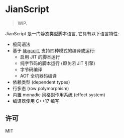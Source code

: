 # JianScript

> WIP.

JianScript 是一门静态类型脚本语言, 它具有以下语言特性:

* 极简语法
* 基于 [libgccjit], 支持四种模式的编译或运行:
    * 启用 JIT 的脚本运行
    * 纯字节码的脚本运行 (即关闭 JIT 引擎)
    * 字节码编译
    * AOT 全机器码编译
* 依赖类型 (dependent types)
* 行多态 (row polymorphism)
* 内置 monadic 风格副作用系统 (effect system)
* 编译器使用 C++17 编写

[libgccjit]: https://gcc.gnu.org/onlinedocs/jit/

## 许可

MIT
